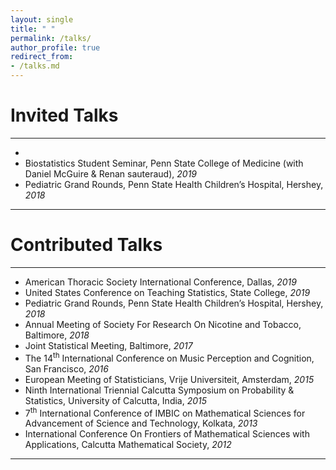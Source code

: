 ```yaml
---
layout: single
title: " "
permalink: /talks/
author_profile: true
redirect_from: 
- /talks.md
---
```


# Invited Talks

---

*
* Biostatistics Student Seminar, Penn State College of Medicine (with Daniel McGuire & Renan sauteraud), *2019*
* Pediatric Grand Rounds, Penn State Health Children’s Hospital, Hershey, *2018*

---

# Contributed Talks

---

* American Thoracic Society International Conference, Dallas, *2019*
* United States Conference on Teaching Statistics, State College, *2019*
* Pediatric Grand Rounds, Penn State Health Children’s Hospital, Hershey, *2018*
* Annual Meeting of Society For Research On Nicotine and Tobacco, Baltimore, *2018*
* Joint Statistical Meeting, Baltimore, *2017*
* The 14<sup>th</sup> International Conference on Music Perception and Cognition, San Francisco, *2016*
* European Meeting of Statisticians, Vrije Universiteit, Amsterdam, *2015*
* Ninth International Triennial Calcutta Symposium on Probability & Statistics, University of Calcutta, India, *2015*
* 7<sup>th</sup> International Conference of IMBIC on Mathematical Sciences for Advancement of Science and Technology, Kolkata, *2013*
* International Conference On Frontiers of Mathematical Sciences with Applications, Calcutta Mathematical Society, *2012*

---
